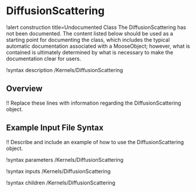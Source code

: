 # DiffusionScattering

!alert construction title=Undocumented Class
The DiffusionScattering has not been documented. The content listed below should be used as a starting point for
documenting the class, which includes the typical automatic documentation associated with a
MooseObject; however, what is contained is ultimately determined by what is necessary to make the
documentation clear for users.

!syntax description /Kernels/DiffusionScattering

## Overview

!! Replace these lines with information regarding the DiffusionScattering object.

## Example Input File Syntax

!! Describe and include an example of how to use the DiffusionScattering object.

!syntax parameters /Kernels/DiffusionScattering

!syntax inputs /Kernels/DiffusionScattering

!syntax children /Kernels/DiffusionScattering
